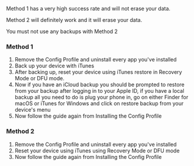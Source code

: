 Method 1 has a very high success rate and will not erase your data.

Method 2 will definitely work and it will erase your data.

You must not use any backups with Method 2

### Method 1
1. Remove the Config Profile and uninstall every app you've installed
2. Back up your device with iTunes
3. After backing up, reset your device using iTunes restore in Recovery Mode or DFU mode.
5. Now if you have an iCloud backup you should be prompted to restore from your backup after logging in to your Apple ID, if you have a local backup all you need to do is plug your phone in, go on either Finder for macOS or iTunes for Windows and click on restore backup from your device's menu
6. Now follow the guide again from Installing the Config Profile

### Method 2
1. Remove the Config Profile and uninstall every app you've installed
2. Reset your device using iTunes using Recovery Mode or DFU mode
6. Now follow the guide again from Installing the Config Profile

